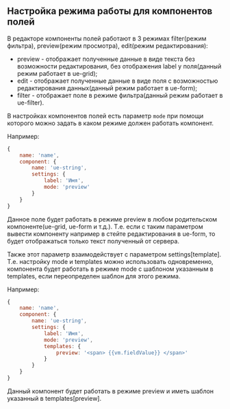 ## Настройка режима работы для компонентов полей

В редакторе компоненты полей работают в 3 режимах filter(режим фильтра), preview(режим просмотра), edit(режим редактирования):
* preview - отображает полученные данные в виде текста без возможности редактирования, без отображения label у поля(данный режим работает в ue-grid);
* edit - отображает полученные данные в виде поля с возможностью редактирования данных(данный режим работает в ue-form);
* filter - отображает поле в режиме фильтра(данный режим работает в ue-filter).

В настройках компонентов полей есть параметр `mode` при помощи которого можно задать в каком режиме должен работать компонент.

Например:

```javascript
{
    name: 'name',
    component: {
        name: 'ue-string',
        settings: {
            label: 'Имя',
            mode: 'preview'
        }
    }
}
```

Данное поле будет работать в режиме preview в любом родительском компоненте(ue-grid, ue-form и т.д.). Т.е. если с таким параметром вывести компоненту
например в стейте редактирования в ue-form, то будет отображаться только текст полученный от сервера.

Также этот параметр взаимодействует с параметром settings[template]. Т.е. настройку mode и templates можно
использовать одновременно, компонента будет работать в режиме mode с шаблоном указанным в templates, если переопределен шаблон для этого режима.

Например:

```javascript
{
    name: 'name',
    component: {
        name: 'ue-string',
        settings: {
            label: 'Имя',
            mode: 'preview',
            templates: {
                preview: '<span> {{vm.fieldValue}} </span>'
            }
        }
    }
}
```

Данный компонент будет работать в режиме preview и иметь шаблон указанный в templates[preview].